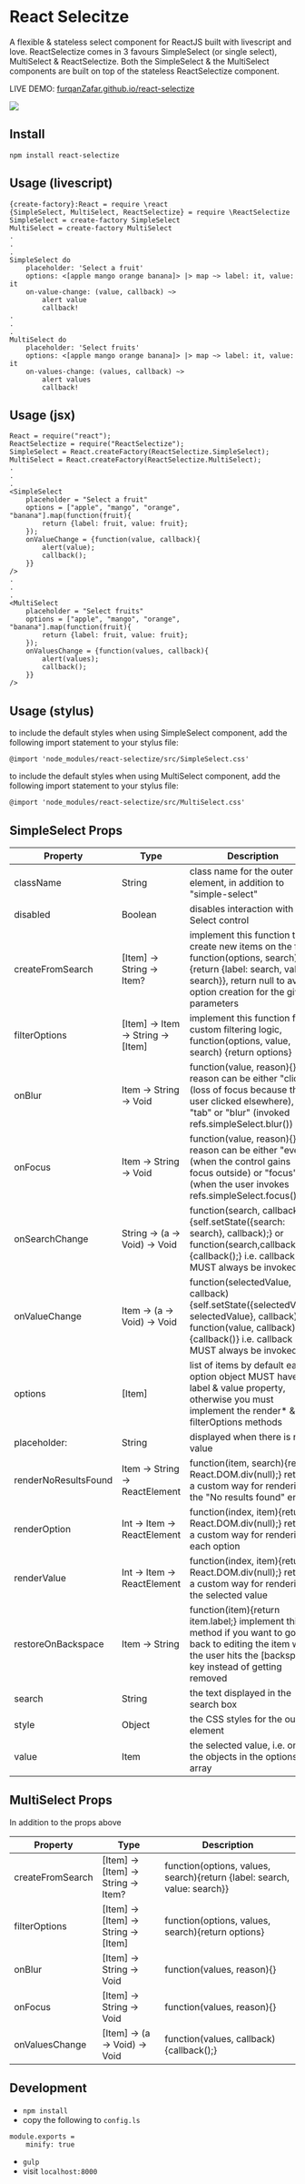 # React Selecitze
A flexible & stateless select component for ReactJS built with livescript and love. 
ReactSelectize comes in 3 favours SimpleSelect (or single select), MultiSelect & ReactSelectize. Both the SimpleSelect & the MultiSelect components are built on top of the stateless ReactSelectize component.

LIVE DEMO: [furqanZafar.github.io/react-selectize](http://furqanZafar.github.io/react-selectize/)

[![](http://i.imgur.com/nk2BSGp.gif)](http://furqanZafar.github.io/react-selectize/)

## Install

`npm install react-selectize`

## Usage (livescript)

```
{create-factory}:React = require \react
{SimpleSelect, MultiSelect, ReactSelectize} = require \ReactSelectize
SimpleSelect = create-factory SimpleSelect
MultiSelect = create-factory MultiSelect
.
.
.
SimpleSelect do     
    placeholder: 'Select a fruit'
    options: <[apple mango orange banana]> |> map ~> label: it, value: it
    on-value-change: (value, callback) ~>
        alert value
        callback!
.
.
.
MultiSelect do
    placeholder: 'Select fruits'
    options: <[apple mango orange banana]> |> map ~> label: it, value: it
    on-values-change: (values, callback) ~>
        alert values
        callback!
```

## Usage (jsx)

```
React = require("react");
ReactSelectize = require("ReactSelectize");
SimpleSelect = React.createFactory(ReactSelectize.SimpleSelect);
MultiSelect = React.createFactory(ReactSelectize.MultiSelect);
.
.
.
<SimpleSelect
    placeholder = "Select a fruit"
    options = ["apple", "mango", "orange", "banana"].map(function(fruit){
        return {label: fruit, value: fruit};
    });
    onValueChange = {function(value, callback){
        alert(value);
        callback();
    }}
/>
.
.
.
<MultiSelect
    placeholder = "Select fruits"
    options = ["apple", "mango", "orange", "banana"].map(function(fruit){
        return {label: fruit, value: fruit};
    });
    onValuesChange = {function(values, callback){
        alert(values);
        callback();
    }}
/>
```

## Usage (stylus)
to include the default styles when using SimpleSelect component, add the following import statement to your stylus file:

`@import 'node_modules/react-selectize/src/SimpleSelect.css'`

to include the default styles when using MultiSelect component, add the following import statement to your stylus file:

`@import 'node_modules/react-selectize/src/MultiSelect.css'`

## SimpleSelect Props

|    Property                |   Type                             |   Description|
|----------------------------|------------------------------------|--------------------------------|
|    className               | String                             | class name for the outer element, in addition to "simple-select"|
|    disabled                | Boolean                            | disables interaction with the Select control|
|    createFromSearch        | [Item] -> String -> Item?          | implement this function to create new items on the fly, function(options, search){return {label: search, value: search}}, return null to avoid option creation for the given parameters|
|    filterOptions           | [Item] -> Item -> String -> [Item] | implement this function for custom filtering logic, function(options, value, search) {return options}|
|    onBlur                  | Item -> String -> Void             | function(value, reason){} reason can be either "click" (loss of focus because the user clicked elsewhere), "tab" or "blur" (invoked refs.simpleSelect.blur())|
|    onFocus                 | Item -> String -> Void             | function(value, reason){} reason can be either "event" (when the control gains focus outside) or "focus" (when the user invokes refs.simpleSelect.focus())|
|    onSearchChange          | String -> (a -> Void) -> Void      | function(search, callback){self.setState({search: search}, callback);} or function(search,callback){callback();} i.e. callback MUST always be invoked|
|    onValueChange           | Item -> (a -> Void) -> Void        | function(selectedValue, callback){self.setState({selectedValue: selectedValue}, callback)} or function(value, callback){callback()} i.e. callback MUST always be invoked|
|    options                 | [Item]                             | list of items by default each option object MUST have label & value property, otherwise you must implement the render* & filterOptions methods|
|    placeholder:            | String                             | displayed when there is no value|
|    renderNoResultsFound    | Item -> String -> ReactElement     | function(item, search){return React.DOM.div(null);} returns a custom way for rendering the "No results found" error|
|    renderOption            | Int -> Item -> ReactElement        | function(index, item){return React.DOM.div(null);} returns a custom way for rendering each option|
|    renderValue             | Int -> Item -> ReactElement        | function(index, item){return React.DOM.div(null);} returns a custom way for rendering the selected value|
|    restoreOnBackspace      | Item -> String                     | function(item){return item.label;} implement this method if you want to go back to editing the item when the user hits the [backspace] key instead of getting removed|
|    search                  | String                             | the text displayed in the search box|
|    style                   | Object                             | the CSS styles for the outer element|
|    value                   | Item                               | the selected value, i.e. one of the objects in the options array|

## MultiSelect Props
In addition to the props above

|    Property                |   Type                               |   Description|
|--------------------------- |--------------------------------------|---------------------------------|
|    createFromSearch        | [Item] -> [Item] -> String -> Item?  | function(options, values, search){return {label: search, value: search}}|
|    filterOptions           | [Item] -> [Item] -> String -> [Item] | function(options, values, search){return options}|
|    onBlur                  | [Item] -> String -> Void             | function(values, reason){}|
|    onFocus                 | [Item] -> String -> Void             | function(values, reason){}|
|    onValuesChange          | [Item] -> (a -> Void) -> Void        | function(values, callback){callback();}|

## Development

* `npm install`
* copy the following to `config.ls`
```
module.exports = 
    minify: true
```
* `gulp`
* visit `localhost:8000`


